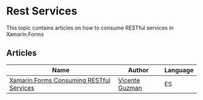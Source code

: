 # Rest Services

This topic contains articles on how to consume RESTful services in Xamarin.Forms

## Articles

Name | Author | Language
---- | ------ | --------
[Xamarin.Forms Consuming RESTful Services ](https://vicenteguzman.mx/2018/08/20/consumiendo-servicios-restful-en-xamarin-forms/) | [Vicente Guzman](https://twitter.com/LucioMSP) | ES
